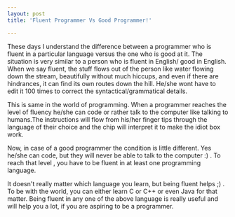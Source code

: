 ```yaml
---
layout: post
title: 'Fluent Programmer Vs Good Programmer!'

---
```


These days I understand the difference between a programmer who is fluent in a particular language versus the one who is good at it. The situation is very similar to a person who is fluent in English/ good in English. When we say fluent, the stuff flows out of the person like water flowing down the stream, beautifully without much hiccups, and even if there are hindrances, it can find its own routes down the hill. He/she wont have to edit it 100 times to correct the syntactical/grammatical details.

This is same in the world of programming. When a programmer reaches the level of fluency he/she can code or rather talk to the computer like talking to humans.The instructions will flow from his/her finger tips through the language of their choice and the chip will interpret it to make the idiot box work.

Now, in case of a good programmer the condition is little different. Yes he/she can code, but they will never be able to talk to the computer :) . To reach that level , you have to be fluent in at least one programming language.

It doesn't really matter which language you learn, but being fluent helps ;) . To be with the world, you can either learn C or C++ or even Java for that matter. Being fluent in any one of the above language is really useful and will help you a lot, if you are aspiring to be a programmer.
